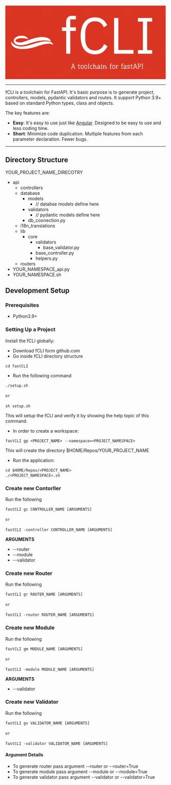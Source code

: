 <p align="center">
    <a href="#"><img src="https://github.com/pyravi26/fastCLI/blob/main/logo_20230103.png?raw=true" alt="fCLI" /></a>
</p>

---

fCLI is a toolchain for FastAPI. It's basic purpose is to generate project, controllers, models, pydantic validators and routes. It support Python 3.9+ based on standard Python types, class and objects.

The key features are:

* **Easy**: It's easy to use just like <a href="https://github.com/angular/angular">Angular</a>. Designed to be easy to use and less coding time. 
* **Short**: Minimize code duplication. Multiple features from each parameter declaration. Fewer bugs.


---

## Directory Structure

YOUR_PROJECT_NAME_DIRECOTRY
- api
    - controllers
    - database
        - models
            - // databse models define here
        - validators
            - // pydantic models define here
        - db_coonection.py
    - i18n_translations
    - lib
        - core
            - validators
                - base_validator.py
            - base_controller.py
            - helpers.py
    - routers
- YOUR_NAMESPACE_api.py
- YOUR_NAMESPACE.sh


## Development Setup

### Prerequisites

- Python3.9+


### Setting Up a Project

Install the fCLI globally:

- Download fCLI form github.com
- Go inside fCLI directory structure

```
cd fastCLI
```

- Run the following command

```
./setup.sh 

or

sh setup.sh
```

This will setup the fCLI and verify it by showing the help topic of this command.

- In order to create a workspace:

```
fastCLI gp <PROJECT_NAME> --namespace=<PROJECT_NAMESPACE>
```
This will create the directory $HOME/Repos/YOUR_PROJECT_NAME

- Run the application:

```
cd $HOME/Repos/<PROJECT_NAME>
./<PROJECT_NAMESPACE>.sh
```

### Create new Contorller

Run the following

```
fastCLI gc CONTROLLER_NAME [ARGUMENTS]

or 

fastCLI -controller CONTROLLER_NAME [ARGUMENTS]
```

**ARGUMENTS**

* --router 
* --module 
* --validator


### Create new Router

Run the following

```
fastCLI gr ROUTER_NAME [ARGUMENTS]

or 

fastCLI -router ROUTER_NAME [ARGUMENTS]
```


### Create new Module

Run the following

```
fastCLI gm MODULE_NAME [ARGUMENTS]

or 

fastCLI -module MODULE_NAME [ARGUMENTS]
```

**ARGUMENTS**

* --validator


### Create new Validator

Run the following

```
fastCLI gv VALIDATOR_NAME [ARGUMENTS]

or 

fastCLI -validator VALIDATOR_NAME [ARGUMENTS]
```


#### Argument Details

- To generate router pass argument --router or --router=True 
- To generate module pass argument --module or --module=True 
- To generate validator pass argument --validator or --validator=True 
